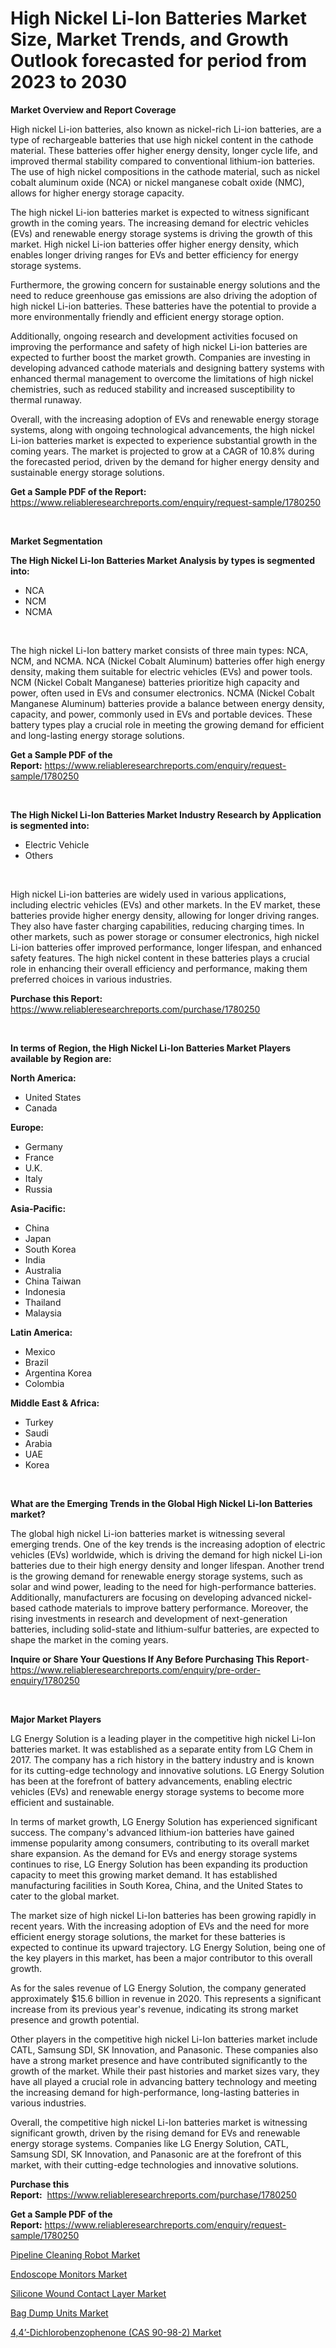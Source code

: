 <p><h1>High Nickel Li-Ion Batteries Market Size, Market Trends, and Growth Outlook forecasted for period from 2023 to 2030</h1></p><p><strong>Market Overview and Report Coverage</strong></p>
<p><p>High nickel Li-ion batteries, also known as nickel-rich Li-ion batteries, are a type of rechargeable batteries that use high nickel content in the cathode material. These batteries offer higher energy density, longer cycle life, and improved thermal stability compared to conventional lithium-ion batteries. The use of high nickel compositions in the cathode material, such as nickel cobalt aluminum oxide (NCA) or nickel manganese cobalt oxide (NMC), allows for higher energy storage capacity.</p><p>The high nickel Li-ion batteries market is expected to witness significant growth in the coming years. The increasing demand for electric vehicles (EVs) and renewable energy storage systems is driving the growth of this market. High nickel Li-ion batteries offer higher energy density, which enables longer driving ranges for EVs and better efficiency for energy storage systems.</p><p>Furthermore, the growing concern for sustainable energy solutions and the need to reduce greenhouse gas emissions are also driving the adoption of high nickel Li-ion batteries. These batteries have the potential to provide a more environmentally friendly and efficient energy storage option.</p><p>Additionally, ongoing research and development activities focused on improving the performance and safety of high nickel Li-ion batteries are expected to further boost the market growth. Companies are investing in developing advanced cathode materials and designing battery systems with enhanced thermal management to overcome the limitations of high nickel chemistries, such as reduced stability and increased susceptibility to thermal runaway.</p><p>Overall, with the increasing adoption of EVs and renewable energy storage systems, along with ongoing technological advancements, the high nickel Li-ion batteries market is expected to experience substantial growth in the coming years. The market is projected to grow at a CAGR of 10.8% during the forecasted period, driven by the demand for higher energy density and sustainable energy storage solutions.</p></p>
<p><strong>Get a Sample PDF of the Report:</strong> <a href="https://www.reliableresearchreports.com/enquiry/request-sample/1780250">https://www.reliableresearchreports.com/enquiry/request-sample/1780250</a></p>
<p>&nbsp;</p>
<p><strong>Market Segmentation</strong></p>
<p><strong>The High Nickel Li-Ion Batteries Market Analysis by types is segmented into:</strong></p>
<p><ul><li>NCA</li><li>NCM</li><li>NCMA</li></ul></p>
<p>&nbsp;</p>
<p><p>The high nickel Li-Ion battery market consists of three main types: NCA, NCM, and NCMA. NCA (Nickel Cobalt Aluminum) batteries offer high energy density, making them suitable for electric vehicles (EVs) and power tools. NCM (Nickel Cobalt Manganese) batteries prioritize high capacity and power, often used in EVs and consumer electronics. NCMA (Nickel Cobalt Manganese Aluminum) batteries provide a balance between energy density, capacity, and power, commonly used in EVs and portable devices. These battery types play a crucial role in meeting the growing demand for efficient and long-lasting energy storage solutions.</p></p>
<p><strong>Get a Sample PDF of the Report:</strong>&nbsp;<a href="https://www.reliableresearchreports.com/enquiry/request-sample/1780250">https://www.reliableresearchreports.com/enquiry/request-sample/1780250</a></p>
<p>&nbsp;</p>
<p><strong>The High Nickel Li-Ion Batteries Market Industry Research by Application is segmented into:</strong></p>
<p><ul><li>Electric Vehicle</li><li>Others</li></ul></p>
<p>&nbsp;</p>
<p><p>High nickel Li-ion batteries are widely used in various applications, including electric vehicles (EVs) and other markets. In the EV market, these batteries provide higher energy density, allowing for longer driving ranges. They also have faster charging capabilities, reducing charging times. In other markets, such as power storage or consumer electronics, high nickel Li-ion batteries offer improved performance, longer lifespan, and enhanced safety features. The high nickel content in these batteries plays a crucial role in enhancing their overall efficiency and performance, making them preferred choices in various industries.</p></p>
<p><strong>Purchase this Report:</strong>&nbsp; <a href="https://www.reliableresearchreports.com/purchase/1780250">https://www.reliableresearchreports.com/purchase/1780250</a></p>
<p>&nbsp;</p>
<p><strong>In terms of Region, the High Nickel Li-Ion Batteries Market Players available by Region are:</strong></p>
<p>
    <p> <strong> North America: </strong>
        <ul>
            <li>United States</li>
            <li>Canada</li>
        </ul>
        </p> 
    <p> <strong> Europe: </strong>
        <ul>
            <li>Germany</li>
            <li>France</li>
            <li>U.K.</li>
            <li>Italy</li>
            <li>Russia</li>
        </ul>
        </p> 
    <p> <strong> Asia-Pacific: </strong>
        <ul>
            <li>China</li>
            <li>Japan</li>
            <li>South Korea</li>
            <li>India</li>
            <li>Australia</li>
            <li>China Taiwan</li>
            <li>Indonesia</li>
            <li>Thailand</li>
            <li>Malaysia</li>
        </ul>
        </p> 
    <p> <strong> Latin America: </strong>
        <ul>
            <li>Mexico</li>
            <li>Brazil</li>
            <li>Argentina Korea</li>
            <li>Colombia</li>
        </ul>
        </p> 
    <p> <strong> Middle East & Africa: </strong>
        <ul>
            <li>Turkey</li>
            <li>Saudi</li>
            <li>Arabia</li>
            <li>UAE</li>
            <li>Korea</li>
        </ul>
    </p>
    </p>
<p>&nbsp;</p>
<p><strong>What are the Emerging Trends in the Global High Nickel Li-Ion Batteries market?</strong></p>
<p><p>The global high nickel Li-ion batteries market is witnessing several emerging trends. One of the key trends is the increasing adoption of electric vehicles (EVs) worldwide, which is driving the demand for high nickel Li-ion batteries due to their high energy density and longer lifespan. Another trend is the growing demand for renewable energy storage systems, such as solar and wind power, leading to the need for high-performance batteries. Additionally, manufacturers are focusing on developing advanced nickel-based cathode materials to improve battery performance. Moreover, the rising investments in research and development of next-generation batteries, including solid-state and lithium-sulfur batteries, are expected to shape the market in the coming years.</p></p>
<p><strong>Inquire or Share Your Questions If Any Before Purchasing This Report</strong>- <a href="https://www.reliableresearchreports.com/enquiry/pre-order-enquiry/1780250">https://www.reliableresearchreports.com/enquiry/pre-order-enquiry/1780250</a></p>
<p>&nbsp;</p>
<p><strong>Major Market Players</strong></p>
<p><p>LG Energy Solution is a leading player in the competitive high nickel Li-Ion batteries market. It was established as a separate entity from LG Chem in 2017. The company has a rich history in the battery industry and is known for its cutting-edge technology and innovative solutions. LG Energy Solution has been at the forefront of battery advancements, enabling electric vehicles (EVs) and renewable energy storage systems to become more efficient and sustainable.</p><p>In terms of market growth, LG Energy Solution has experienced significant success. The company's advanced lithium-ion batteries have gained immense popularity among consumers, contributing to its overall market share expansion. As the demand for EVs and energy storage systems continues to rise, LG Energy Solution has been expanding its production capacity to meet this growing market demand. It has established manufacturing facilities in South Korea, China, and the United States to cater to the global market.</p><p>The market size of high nickel Li-Ion batteries has been growing rapidly in recent years. With the increasing adoption of EVs and the need for more efficient energy storage solutions, the market for these batteries is expected to continue its upward trajectory. LG Energy Solution, being one of the key players in this market, has been a major contributor to this overall growth.</p><p>As for the sales revenue of LG Energy Solution, the company generated approximately $15.6 billion in revenue in 2020. This represents a significant increase from its previous year's revenue, indicating its strong market presence and growth potential.</p><p>Other players in the competitive high nickel Li-Ion batteries market include CATL, Samsung SDI, SK Innovation, and Panasonic. These companies also have a strong market presence and have contributed significantly to the growth of the market. While their past histories and market sizes vary, they have all played a crucial role in advancing battery technology and meeting the increasing demand for high-performance, long-lasting batteries in various industries.</p><p>Overall, the competitive high nickel Li-Ion batteries market is witnessing significant growth, driven by the rising demand for EVs and renewable energy storage systems. Companies like LG Energy Solution, CATL, Samsung SDI, SK Innovation, and Panasonic are at the forefront of this market, with their cutting-edge technologies and innovative solutions.</p></p>
<p><strong>Purchase this Report:</strong>&nbsp;&nbsp;<a href="https://www.reliableresearchreports.com/purchase/1780250">https://www.reliableresearchreports.com/purchase/1780250</a></p>
<p></p>
<p><strong>Get a Sample PDF of the Report:</strong>&nbsp;<a href="https://www.reliableresearchreports.com/enquiry/request-sample/1780250">https://www.reliableresearchreports.com/enquiry/request-sample/1780250</a></p>
<p><p><a href="https://medium.com/@marilynadams76/pipeline-cleaning-robot-market-competitive-analysis-market-trends-and-forecast-to-2030-617c5e5770b8">Pipeline Cleaning Robot Market</a></p><p><a href="https://www.linkedin.com/pulse/endoscope-monitors-market-size-share-amp-trends-analysis-b6ozc/">Endoscope Monitors Market</a></p><p><a href="https://www.linkedin.com/pulse/silicone-wound-contact-layer-market-research-report-provides-czxle/">Silicone Wound Contact Layer Market</a></p><p><a href="https://github.com/scarol104/Market-Research-Report-List-1/blob/main/bag-dump-units-market.md">Bag Dump Units Market</a></p><p><a href="https://medium.com/@beverlychen69/4-4-dichlorobenzophenone-cas-90-98-2-market-analysis-and-sze-forecasted-for-period-from-2023-to-6321f86ada67">4,4’-Dichlorobenzophenone (CAS 90-98-2) Market</a></p></p>